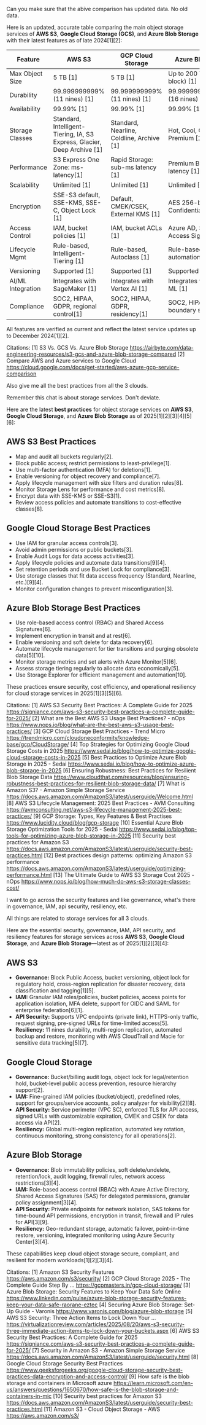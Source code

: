 Can you make sure that the abive comparison has updated data. No old data.

Here is an updated, accurate table comparing the main object storage services of **AWS S3**, **Google Cloud Storage (GCS)**, and **Azure Blob Storage** with their latest features as of late 2024[1][2]:

| Feature               | AWS S3                              | GCP Cloud Storage                 | Azure Blob Storage                 |
|-----------------------|-------------------------------------|-----------------------------------|------------------------------------|
| Max Object Size       | 5 TB [1]                        | 5 TB [1]                      | Up to 200 TB (jumbo block) [1] |
| Durability            | 99.999999999% (11 nines) [1]    | 99.999999999% (11 nines) [1]  | 99.99999999999999% (16 nines) [1]|
| Availability          | 99.99% [1]                      | 99.99% [1]                    | 99.99% [1]                     |
| Storage Classes       | Standard, Intelligent-Tiering, IA, S3 Express, Glacier, Deep Archive [1] | Standard, Nearline, Coldline, Archive [1] | Hot, Cool, Cold, Archive, Premium [1] |
| Performance           | S3 Express One Zone: ms-latency[1] | Rapid Storage: sub-ms latency [1] | Premium Blobs: low latency [1] |
| Scalability           | Unlimited [1]                   | Unlimited [1]                 | Unlimited [1]                  |
| Encryption            | SSE-S3 default, SSE-KMS, SSE-C, Object Lock [1] | Default, CMEK/CSEK, External KMS [1] | AES 256-bit, Key Vault, Confidential [1] |
| Access Control        | IAM, bucket policies [1]         | IAM, bucket ACLs [1]          | Azure AD, Shared Access Signature [1] |
| Lifecycle Mgmt        | Rule-based, Intelligent-Tiering [1] | Rule-based, Autoclass [1]     | Rule-based, tier automation [1]|
| Versioning            | Supported [1]                   | Supported [1]                 | Supported [1]                  |
| AI/ML Integration     | Integrates with SageMaker [1]    | Integrates with Vertex AI [1] | Integrates with Azure ML [1]   |
| Compliance            | SOC2, HIPAA, GDPR, regional control[1] | SOC2, HIPAA, GDPR, residency[1] | SOC2, HIPAA, GDPR, boundary services[1] |

All features are verified as current and reflect the latest service updates up to December 2024[1][2].

Citations:
[1] S3 Vs. GCS Vs. Azure Blob Storage https://airbyte.com/data-engineering-resources/s3-gcs-and-azure-blob-storage-compared
[2] Compare AWS and Azure services to Google Cloud https://cloud.google.com/docs/get-started/aws-azure-gcp-service-comparison


Also give me all the best practices from all the 3 clouds. 

Remember this chat is about storage services. Don't deviate.

Here are the latest **best practices** for object storage services on **AWS S3**, **Google Cloud Storage**, and **Azure Blob Storage** as of 2025[1][2][3][4][5][6]:

## AWS S3 Best Practices
- Map and audit all buckets regularly[2].
- Block public access; restrict permissions to least-privilege[1].
- Use multi-factor authentication (MFA) for deletions[1].
- Enable versioning for object recovery and compliance[7].
- Apply lifecycle management with size filters and duration rules[8].
- Monitor Storage Lens for performance and cost metrics[8].
- Encrypt data with SSE-KMS or SSE-S3[1].
- Review access policies and automate transitions to cost-effective classes[8].

## Google Cloud Storage Best Practices
- Use IAM for granular access controls[3].
- Avoid admin permissions or public buckets[3].
- Enable Audit Logs for data access activities[3].
- Apply lifecycle policies and automate data transitions[9][4].
- Set retention periods and use Bucket Lock for compliance[3].
- Use storage classes that fit data access frequency (Standard, Nearline, etc.)[9][4].
- Monitor configuration changes to prevent misconfiguration[3].

## Azure Blob Storage Best Practices
- Use role-based access control (RBAC) and Shared Access Signatures[6].
- Implement encryption in transit and at rest[6].
- Enable versioning and soft delete for data recovery[6].
- Automate lifecycle management for tier transitions and purging obsolete data[5][10].
- Monitor storage metrics and set alerts with Azure Monitor[5][6].
- Assess storage tiering regularly to allocate data economically[5].
- Use Storage Explorer for efficient management and automation[10].

These practices ensure security, cost efficiency, and operational resiliency for cloud storage services in 2025[1][3][5][6].

Citations:
[1] AWS S3 Security Best Practices: A Complete Guide for 2025 https://signiance.com/aws-s3-security-best-practices-a-complete-guide-for-2025/
[2] What are the Best AWS S3 Usage Best Practices? - nOps https://www.nops.io/blog/what-are-the-best-aws-s3-usage-best-practices/
[3] GCP Cloud Storage Best Practices - Trend Micro https://trendmicro.com/cloudoneconformity/knowledge-base/gcp/CloudStorage/
[4] Top Strategies for Optimizing Google Cloud Storage Costs in 2025 https://www.sedai.io/blog/how-to-optimize-google-cloud-storage-costs-in-2025
[5] Best Practices to Optimize Azure Blob Storage in 2025 - Sedai https://www.sedai.io/blog/how-to-optimize-azure-blob-storage-in-2025
[6] Ensuring Robustness: Best Practices for Resilient Blob Storage Data https://www.cloudthat.com/resources/blog/ensuring-robustness-best-practices-for-resilient-blob-storage-data/
[7] What is Amazon S3? - Amazon Simple Storage Service https://docs.aws.amazon.com/AmazonS3/latest/userguide/Welcome.html
[8] AWS S3 Lifecycle Management: 2025 Best Practices - AVM Consulting https://avmconsulting.net/aws-s3-lifecycle-management-2025-best-practices/
[9] GCP Storage: Types, Key Features & Best Practises https://www.lucidity.cloud/blog/gcp-storage
[10] Essential Azure Blob Storage Optimization Tools for 2025 - Sedai https://www.sedai.io/blog/top-tools-for-optimizing-azure-blob-storage-in-2025
[11] Security best practices for Amazon S3 https://docs.aws.amazon.com/AmazonS3/latest/userguide/security-best-practices.html
[12] Best practices design patterns: optimizing Amazon S3 performance https://docs.aws.amazon.com/AmazonS3/latest/userguide/optimizing-performance.html
[13] The Ultimate Guide to AWS S3 Storage Cost 2025 - nOps https://www.nops.io/blog/how-much-do-aws-s3-storage-classes-cost/



I want to go across the security features and like governance, what's there in governance, IAM, api security, resiliency, etc. 

All things are related to storage services for all 3 clouds.

Here are the essential security, governance, IAM, API security, and resiliency features for storage services across **AWS S3**, **Google Cloud Storage**, and **Azure Blob Storage**—latest as of 2025[1][2][3][4]:

## AWS S3
- **Governance:** Block Public Access, bucket versioning, object lock for regulatory hold, cross-region replication for disaster recovery, data classification and tagging[1][5].
- **IAM:** Granular IAM roles/policies, bucket policies, access points for application isolation, MFA delete, support for OIDC and SAML for enterprise federation[6][1].
- **API Security:** Supports VPC endpoints (private link), HTTPS-only traffic, request signing, pre-signed URLs for time-limited access[5].
- **Resiliency:** 11 nines durability, multi-region replication, automated backup and restore, monitoring with AWS CloudTrail and Macie for sensitive data tracking[5][7].

## Google Cloud Storage
- **Governance:** Bucket/billing audit logs, object lock for legal/retention hold, bucket-level public access prevention, resource hierarchy support[2].
- **IAM:** Fine-grained IAM policies (bucket/object), predefined roles, support for groups/service accounts, policy analyzer for visibility[2][8].
- **API Security:** Service perimeter (VPC SC), enforced TLS for API access, signed URLs with customizable expiration, CMEK and CSEK for data access via API[2].
- **Resiliency:** Global multi-region replication, automated key rotation, continuous monitoring, strong consistency for all operations[2].

## Azure Blob Storage
- **Governance:** Blob immutability policies, soft delete/undelete, retention/lock, audit logging, firewall rules, network access restrictions[3][4].
- **IAM:** Role-based access control (RBAC) with Azure Active Directory, Shared Access Signatures (SAS) for delegated permissions, granular policy assignment[3][4].
- **API Security:** Private endpoints for network isolation, SAS tokens for time-bound API permissions, encryption in transit, firewall and IP rules for API[3][9].
- **Resiliency:** Geo-redundant storage, automatic failover, point-in-time restore, versioning, integrated monitoring using Azure Security Center[3][4].

These capabilities keep cloud object storage secure, compliant, and resilient for modern workloads[1][2][3][4].

Citations:
[1] Amazon S3 Security Features https://aws.amazon.com/s3/security/
[2] GCP Cloud Storage 2025 - The Complete Guide Step By ... https://gcpmasters.in/gcp-cloud-storage/
[3] Azure Blob Storage: Security Features to Keep Your Data Safe Online https://www.linkedin.com/pulse/azure-blob-storage-security-features-keep-your-data-safe-raorane-eztec
[4] Securing Azure Blob Storage: Set-Up Guide - Varonis https://www.varonis.com/blog/azure-blob-storage
[5] AWS S3 Security: Three Action Items to Lock Down Your ... https://virtualizationreview.com/articles/2025/08/20/aws-s3-security-three-immediate-action-items-to-lock-down-your-buckets.aspx
[6] AWS S3 Security Best Practices: A Complete Guide for 2025 https://signiance.com/aws-s3-security-best-practices-a-complete-guide-for-2025/
[7] Security in Amazon S3 - Amazon Simple Storage Service https://docs.aws.amazon.com/AmazonS3/latest/userguide/security.html
[8] Google Cloud Storage Security Best Practices https://www.geeksforgeeks.org/google-cloud-storage-security-best-practices-data-encryption-and-access-control/
[9] How safe is the blob storage and containers in Microsoft azure https://learn.microsoft.com/en-us/answers/questions/1650670/how-safe-is-the-blob-storage-and-containers-in-mic
[10] Security best practices for Amazon S3 https://docs.aws.amazon.com/AmazonS3/latest/userguide/security-best-practices.html
[11] Amazon S3 - Cloud Object Storage - AWS https://aws.amazon.com/s3/

